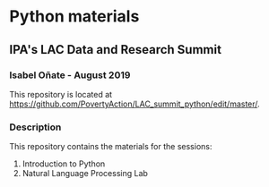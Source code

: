 # Python materials
## IPA's LAC Data and Research Summit

### Isabel Oñate - August 2019

This repository is located at https://github.com/PovertyAction/LAC_summit_python/edit/master/.

### Description
This repository contains the materials for the sessions:
1) Introduction to Python
2) Natural Language Processing Lab



 
